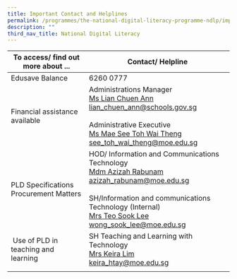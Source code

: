 ```yaml
---
title: Important Contact and Helplines
permalink: /programmes/the-national-digital-literacy-programme-ndlp/important-contacts-helplines/
description: ""
third_nav_title: National Digital Literacy
---
```

| To access/ find out more about ... | Contact/ Helpline |
| --- | --- |
| Edusave Balance | 6260 0777 | 
| Financial assistance available |   Administrations Manager  <br> [Ms Lian Chuen Ann  <br> lian\_chuen\_ann@schools.gov.sg](mailto:lian_chuen_ann@schools.gov.sg)  <br><br> Administrative Executive <br> [Ms Mae See Toh Wai Theng <br> see\_toh\_wai\_theng@moe.edu.sg ](mailto:see_toh_wai_theng@moe.edu.sg) |
| PLD Specifications <br> Procurement Matters |  HOD/ Information and Communications Technology <br>[Mdm Azizah Rabunam<br>azizah\_rabunam@moe.edu.sg](mailto:azizah_rabunam@moe.edu.sg) <br> <br> SH/Information and communications Technology (Internal) <br> [Mrs Teo Sook Lee](wong_sook_lee@moe.edu.sg)<br>wong_sook_lee@moe.edu.sg
|  Use of PLD in teaching and learning |  SH Teaching and Learning with Technology   <br> [Mrs Keira Lim <br> keira\_htay@moe.edu.sg](mailto:keira_htay@moe.edu.sg)  |
| | |